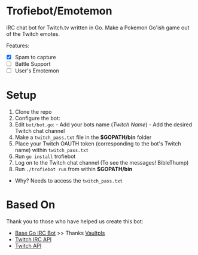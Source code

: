 # Trofiebot/Emotemon

IRC chat bot for Twitch.tv written in Go. Make a Pokemon Go'ish game out of the Twitch emotes.

Features:
- [x] Spam to capture
- [ ] Battle Support
- [ ] User's Emotemon

# Setup

1. Clone the repo
2. Configure the bot:
  1. Edit `bot/bot.go`:
    - Add your bots name (*Twitch Name*)
    - Add the desired Twitch chat channel
  2. Make a `twitch_pass.txt` file in the **$GOPATH/bin** folder
  3. Place your Twitch OAUTH token (corresponding to the bot's Twitch name) within `twitch_pass.txt`
3. Run `go install` trofiebot
4. Log on to the Twitch chat channel (To see the messages! BibleThump)
5. Run `./trofiebot run` from within **$GOPATH/bin**
  - Why? Needs to access the `twitch_pass.txt` 

# Based On

Thank you to those who have helped us create this bot:

- [Base Go IRC Bot](https://github.com/Vaultpls/Twitch-IRC-Bot) >> Thanks [Vaultpls](https://github.com/Vaultpls)
- [Twitch IRC API](https://github.com/justintv/Twitch-API/blob/master/IRC.md)
- [Twitch API](https://github.com/justintv/twitch-api)
